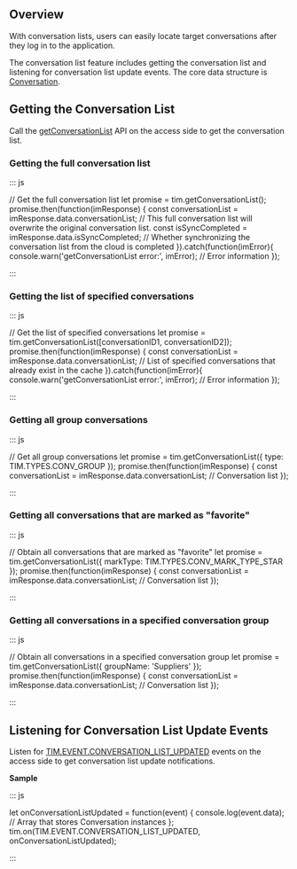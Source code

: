 ## Overview

With conversation lists, users can easily locate target conversations after they log in to the application.

The conversation list feature includes getting the conversation list and listening for conversation list update events. The core data structure is [Conversation](https://web.sdk.qcloud.com/im/doc/en/Conversation.html).

## Getting the Conversation List

Call the [getConversationList](https://web.sdk.qcloud.com/im/doc/en/SDK.html#getConversationList) API on the access side to get the conversation list.

### Getting the full conversation list
<dx-codeblock>
:::  js

// Get the full conversation list
let promise = tim.getConversationList();
promise.then(function(imResponse) {
  const conversationList = imResponse.data.conversationList; // This full conversation list will overwrite the original conversation list.
  const isSyncCompleted = imResponse.data.isSyncCompleted; // Whether synchronizing the conversation list from the cloud is completed
}).catch(function(imError){
  console.warn('getConversationList error:', imError); // Error information
});

:::
</dx-codeblock>

### Getting the list of specified conversations
<dx-codeblock>
:::  js

// Get the list of specified conversations
let promise = tim.getConversationList([conversationID1, conversationID2]);
promise.then(function(imResponse) {
  const conversationList = imResponse.data.conversationList; // List of specified conversations that already exist in the cache
}).catch(function(imError){
  console.warn('getConversationList error:', imError); // Error information
});

:::
</dx-codeblock>

### Getting all group conversations
<dx-codeblock>
:::  js

// Get all group conversations
let promise = tim.getConversationList({ type: TIM.TYPES.CONV_GROUP });
promise.then(function(imResponse) {
  const conversationList = imResponse.data.conversationList; // Conversation list
});

:::
</dx-codeblock>

### Getting all conversations that are marked as "favorite"
<dx-codeblock>
:::  js

// Obtain all conversations that are marked as "favorite"
let promise = tim.getConversationList({ markType: TIM.TYPES.CONV_MARK_TYPE_STAR });
promise.then(function(imResponse) {
  const conversationList = imResponse.data.conversationList; // Conversation list
});

:::
</dx-codeblock>

### Getting all conversations in a specified conversation group
<dx-codeblock>
:::  js

// Obtain all conversations in a specified conversation group
let promise = tim.getConversationList({ groupName: 'Suppliers' });
promise.then(function(imResponse) {
  const conversationList = imResponse.data.conversationList; // Conversation list
});

:::
</dx-codeblock>

## Listening for Conversation List Update Events

Listen for [TIM.EVENT.CONVERSATION_LIST_UPDATED](https://web.sdk.qcloud.com/im/doc/en/module-EVENT.html#.CONVERSATION_LIST_UPDATED) events on the access side to get conversation list update notifications.

**Sample**

<dx-codeblock>
:::  js

let onConversationListUpdated = function(event) {
  console.log(event.data); // Array that stores Conversation instances
};
tim.on(TIM.EVENT.CONVERSATION_LIST_UPDATED, onConversationListUpdated);

:::
</dx-codeblock>
